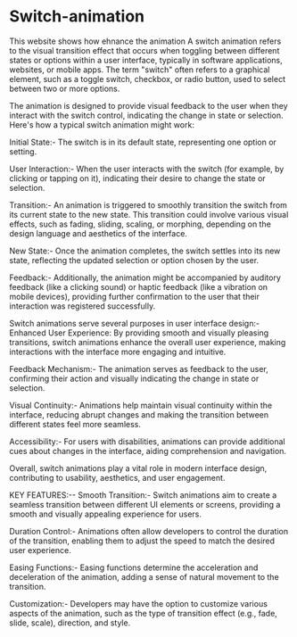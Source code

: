 # Switch-animation
This website shows how ehnance the animation 
A switch animation refers to the visual transition effect that occurs when toggling between different states or options within a user interface, typically in software applications, websites, or mobile apps. The term "switch" often refers to a graphical element, such as a toggle switch, checkbox, or radio button, used to select between two or more options.

The animation is designed to provide visual feedback to the user when they interact with the switch control, indicating the change in state or selection. Here's how a typical switch animation might work:

Initial State:- The switch is in its default state, representing one option or setting.

User Interaction:- When the user interacts with the switch (for example, by clicking or tapping on it), indicating their desire to change the state or selection.

Transition:- An animation is triggered to smoothly transition the switch from its current state to the new state. This transition could involve various visual effects, such as fading, sliding, scaling, or morphing, depending on the design language and aesthetics of the interface.

New State:- Once the animation completes, the switch settles into its new state, reflecting the updated selection or option chosen by the user.

Feedback:- Additionally, the animation might be accompanied by auditory feedback (like a clicking sound) or haptic feedback (like a vibration on mobile devices), providing further confirmation to the user that their interaction was registered successfully.

Switch animations serve several purposes in user interface design:-Enhanced User Experience: By providing smooth and visually pleasing transitions, switch animations enhance the overall user experience, making interactions with the interface more engaging and intuitive.

Feedback Mechanism:- The animation serves as feedback to the user, confirming their action and visually indicating the change in state or selection.

Visual Continuity:- Animations help maintain visual continuity within the interface, reducing abrupt changes and making the transition between different states feel more seamless.

Accessibility:- For users with disabilities, animations can provide additional cues about changes in the interface, aiding comprehension and navigation.

Overall, switch animations play a vital role in modern interface design, contributing to usability, aesthetics, and user engagement.


KEY FEATURES:--
   Smooth Transition:- Switch animations aim to create a seamless transition between different UI elements or screens, providing a smooth and visually appealing experience for users.

   Duration Control:- Animations often allow developers to control the duration of the transition, enabling them to adjust the speed to match the desired user experience.

   Easing Functions:- Easing functions determine the acceleration and deceleration of the animation, adding a sense of natural movement to the transition.

   Customization:- Developers may have the option to customize various aspects of the animation, such as the type of transition effect (e.g., fade, slide, scale), direction, and style.
